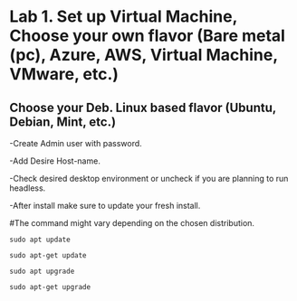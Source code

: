# Lab 1. Set up Virtual Machine, Choose your own flavor (Bare metal (pc), Azure, AWS, Virtual Machine, VMware, etc.)

## Choose your Deb. Linux based flavor (Ubuntu, Debian, Mint, etc.)

-Create Admin user with password.

-Add Desire Host-name.

-Check desired desktop environment or uncheck if you are planning to run headless.

-After install make sure to update your fresh install.

#The command might vary depending on the chosen distribution.

``sudo apt update``

``sudo apt-get update``

``sudo apt upgrade``

``sudo apt-get upgrade``
